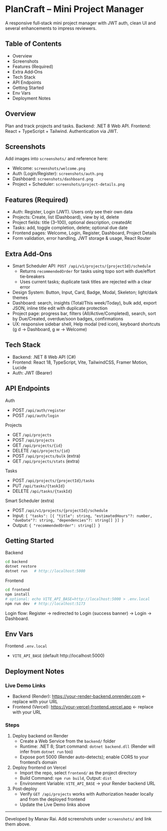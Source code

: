 # PlanCraft – Mini Project Manager

A responsive full‑stack mini project manager with JWT auth, clean UI and several enhancements to impress reviewers.

## Table of Contents
- Overview
- Screenshots
- Features (Required)
- Extra Add‑Ons
- Tech Stack
- API Endpoints
- Getting Started
- Env Vars
- Deployment Notes

## Overview
Plan and track projects and tasks. Backend: .NET 8 Web API. Frontend: React + TypeScript + Tailwind. Authentication via JWT.

## Screenshots
Add images into `screenshots/` and reference here:
- Welcome: `screenshots/welcome.png`
- Auth (Login/Register): `screenshots/auth.png`
- Dashboard: `screenshots/dashboard.png`
- Project + Scheduler: `screenshots/project-details.png`

## Features (Required)
- Auth: Register, Login (JWT). Users only see their own data
- Projects: Create, list (Dashboard), view by id, delete
- Project fields: title (3–100), optional description, createdAt
- Tasks: add, toggle completion, delete; optional due date
- Frontend pages: Welcome, Login, Register, Dashboard, Project Details
- Form validation, error handling, JWT storage & usage, React Router

## Extra Add‑Ons
- Smart Scheduler API: `POST /api/v1/projects/{projectId}/schedule`
  - Returns `recommendedOrder` for tasks using topo sort with due/effort tie‑breakers
  - Uses current tasks; duplicate task titles are rejected with a clear error
- Design System: Button, Input, Card, Badge, Modal, Skeleton; light/dark themes
- Dashboard: search, insights (Total/This week/Today), bulk add, export JSON, inline title edit with duplicate protection
- Project page: progress bar, filters (All/Active/Completed), search, sort by Due/Created, overdue/soon badges, confirmations
- UX: responsive sidebar shell, Help modal (red icon), keyboard shortcuts (g d → Dashboard, g w → Welcome)

## Tech Stack
- Backend: .NET 8 Web API (C#)
- Frontend: React 18, TypeScript, Vite, TailwindCSS, Framer Motion, Lucide
- Auth: JWT (Bearer)

## API Endpoints
Auth
- POST `/api/auth/register`
- POST `/api/auth/login`

Projects
- GET `/api/projects`
- POST `/api/projects`
- GET `/api/projects/{id}`
- DELETE `/api/projects/{id}`
- POST `/api/projects/bulk` (extra)
- GET `/api/projects/stats` (extra)

Tasks
- POST `/api/projects/{projectId}/tasks`
- PUT `/api/tasks/{taskId}`
- DELETE `/api/tasks/{taskId}`

Smart Scheduler (extra)
- POST `/api/v1/projects/{projectId}/schedule`
- Input: `{ "tasks": [{ "title": string, "estimatedHours"?: number, "dueDate"?: string, "dependencies"?: string[] }] }`
- Output: `{ "recommendedOrder": string[] }`

## Getting Started
Backend
```bash
cd backend
dotnet restore
dotnet run   # http://localhost:5000
```

Frontend
```bash
cd frontend
npm install
# optional: echo VITE_API_BASE=http://localhost:5000 > .env.local
npm run dev  # http://localhost:5173
```

Login flow: Register → redirected to Login (success banner) → Login → Dashboard.

## Env Vars
Frontend `.env.local`
- `VITE_API_BASE` (default http://localhost:5000)

## Deployment Notes

### Live Demo Links
- Backend (Render): https://your-render-backend.onrender.com  ← replace with your URL
- Frontend (Vercel): https://your-vercel-frontend.vercel.app  ← replace with your URL

### Steps
1) Deploy backend on Render
   - Create a Web Service from the `backend/` folder
   - Runtime: .NET 8; Start command: `dotnet backend.dll` (Render will infer from `dotnet run` too)
   - Expose port 5000 (Render auto-detects); enable CORS to your frontend’s domain
2) Deploy frontend on Vercel
   - Import the repo, select `frontend/` as the project directory
   - Build Command: `npm run build`, Output: `dist`
   - Environment Variable: `VITE_API_BASE` → your Render backend URL
3) Post‑deploy
   - Verify `GET /api/projects` works with Authorization header locally and from the deployed frontend
   - Update the Live Demo links above

---
Developed by Manav Rai. Add screenshots under `screenshots/` and link them above.


